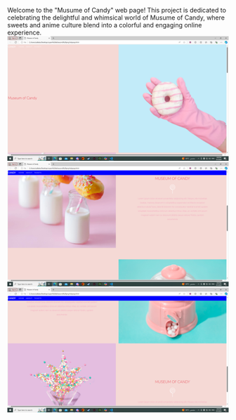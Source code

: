 Welcome to the "Musume of Candy" web page! This project is dedicated to celebrating the delightful and whimsical world of Musume of Candy, where sweets and anime culture blend into a colorful and engaging online experience.
![](screenshots/1.png)
![](screenshots/2.png)
![](screenshots/3.png)
